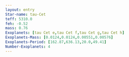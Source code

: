 ```yaml
---
layout: entry
Star-name: tau-Cet
teff: 5310.0
feh: -0.52
mass: 0.76
Exoplanets: [tau Cet e,tau Cet f,tau Cet g,tau Cet h]
Exoplanets-Mass: [0.0124,0.0124,0.00551,0.00576]
Exoplanets-Period: [162.87,636.13,20.0,49.41]
Number-Exoplanets: 4
---
```

